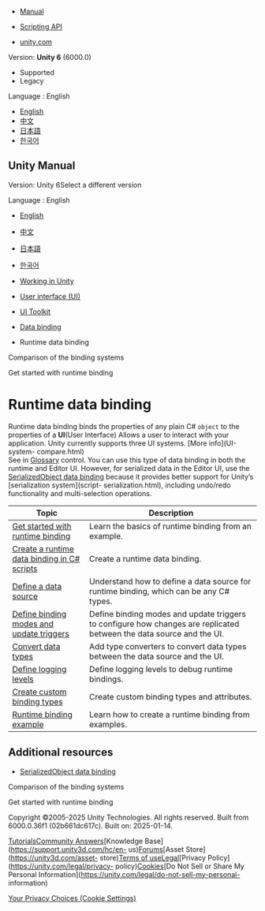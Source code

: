 [](https://docs.unity3d.com)

  * [Manual](../Manual/index.html)
  * [Scripting API](../ScriptReference/index.html)

  * [unity.com](https://unity.com/)

Version: **Unity 6** (6000.0)

  * Supported
  * Legacy

Language : English

  * [English](/Manual/UIE-runtime-binding.html)
  * [中文](/cn/current/Manual/UIE-runtime-binding.html)
  * [日本語](/ja/current/Manual/UIE-runtime-binding.html)
  * [한국어](/kr/current/Manual/UIE-runtime-binding.html)

[](https://docs.unity3d.com)

## Unity Manual

Version: Unity 6Select a different version

Language : English

  * [English](/Manual/UIE-runtime-binding.html)
  * [中文](/cn/current/Manual/UIE-runtime-binding.html)
  * [日本語](/ja/current/Manual/UIE-runtime-binding.html)
  * [한국어](/kr/current/Manual/UIE-runtime-binding.html)

  * [Working in Unity](working-in-unity.html)
  * [User interface (UI)](UIToolkits.html)
  * [UI Toolkit](UIElements.html)
  * [Data binding](UIE-data-binding.html)
  * Runtime data binding

[](UIE-comparison-binding.html)

Comparison of the binding systems

[](UIE-get-started-runtime-binding.html)

Get started with runtime binding

# Runtime data binding

Runtime data binding binds the properties of any plain C# `object` to the
properties of a **UI**(User Interface) Allows a user to interact with your
application. Unity currently supports three UI systems. [More info](UI-system-
compare.html)  
See in [Glossary](Glossary.html#UI) control. You can use this type of data
binding in both the runtime and Editor UI. However, for serialized data in the
Editor UI, use the [SerializedObject data binding](UIE-editor-binding.html)
because it provides better support for Unity’s [serialization system](script-
serialization.html), including undo/redo functionality and multi-selection
operations.

**Topic** | **Description**  
---|---  
[Get started with runtime binding](UIE-get-started-runtime-binding.html) | Learn the basics of runtime binding from an example.  
[Create a runtime data binding in C# scripts](UIE-runtime-binding-types.html) | Create a runtime data binding.  
[Define a data source](UIE-runtime-binding-define-data-source.html) | Understand how to define a data source for runtime binding, which can be any C# types.  
[Define binding modes and update triggers](UIE-runtime-binding-mode-update.html) | Define binding modes and update triggers to configure how changes are replicated between the data source and the UI.  
[Convert data types](UIE-runtime-binding-data-type-conversion.html) | Add type converters to convert data types between the data source and the UI.  
[Define logging levels](UIE-runtime-binding-logging-levels.html) | Define logging levels to debug runtime bindings.  
[Create custom binding types](UIE-runtime-binding-custom-types.html) | Create custom binding types and attributes.  
[Runtime binding example](UIE-runtime-binding-examples.html) | Learn how to create a runtime binding from examples.  
  
## Additional resources

  * [SerializedObject data binding](UIE-editor-binding.html)

[](UIE-comparison-binding.html)

Comparison of the binding systems

[](UIE-get-started-runtime-binding.html)

Get started with runtime binding

Copyright ©2005-2025 Unity Technologies. All rights reserved. Built from
6000.0.36f1 (02b661dc617c). Built on: 2025-01-14.

[Tutorials](https://learn.unity.com/)[Community
Answers](https://answers.unity3d.com)[Knowledge
Base](https://support.unity3d.com/hc/en-
us)[Forums](https://forum.unity3d.com)[Asset Store](https://unity3d.com/asset-
store)[Terms of
use](https://docs.unity3d.com/Manual/TermsOfUse.html)[Legal](https://unity.com/legal)[Privacy
Policy](https://unity.com/legal/privacy-
policy)[Cookies](https://unity.com/legal/cookie-policy)[Do Not Sell or Share
My Personal Information](https://unity.com/legal/do-not-sell-my-personal-
information)

[Your Privacy Choices (Cookie Settings)](javascript:void\(0\);)

